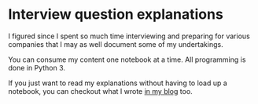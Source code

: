 # Interview question explanations
I figured since I spent so much time interviewing and preparing for various companies that I may as well document some of my undertakings.

You can consume my content one notebook at a time. All programming is done in Python 3.

If you just want to read my explanations without having to load up a notebook, you can checkout what I wrote [in my blog](https://medium.com/attenchen-to-detail) too.
